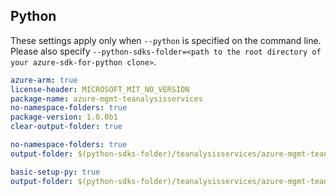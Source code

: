 ## Python

These settings apply only when `--python` is specified on the command line.
Please also specify `--python-sdks-folder=<path to the root directory of your azure-sdk-for-python clone>`.

``` yaml $(track2)
azure-arm: true
license-header: MICROSOFT_MIT_NO_VERSION
package-name: azure-mgmt-teanalysisservices
no-namespace-folders: true
package-version: 1.0.0b1
clear-output-folder: true
```

``` yaml $(python-mode) == 'update' && $(track2)
no-namespace-folders: true
output-folder: $(python-sdks-folder)/teanalysisservices/azure-mgmt-teanalysisservices/azure/mgmt/teanalysisservices
```

``` yaml $(python-mode) == 'create' && $(track2)
basic-setup-py: true
output-folder: $(python-sdks-folder)/teanalysisservices/azure-mgmt-teanalysisservices
```
